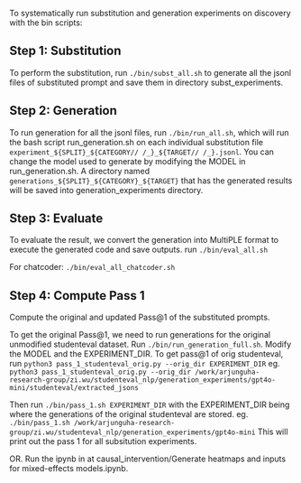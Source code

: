 To systematically run substitution and generation experiments on discovery with the bin scripts:

## Step 1: Substitution
To perform the substitution, run `./bin/subst_all.sh` to generate all the jsonl files of substituted prompt and save them in directory subst_experiments.

## Step 2: Generation
To run generation for all the jsonl files, run `./bin/run_all.sh`, which will run the bash script run_generation.sh on each individual substitution file `experiment_${SPLIT}_${CATEGORY// /_}_${TARGET// /_}.jsonl`. 
You can change the model used to generate by modifying the MODEL in run_generation.sh. 
A directory named `generations_${SPLIT}_${CATEGORY}_${TARGET}` that has the generated results will be saved into generation_experiments directory.

## Step 3: Evaluate
To evaluate the result, we convert the generation into MultiPLE format to execute the generated code and save outputs.
run `./bin/eval_all.sh`

For chatcoder:
`./bin/eval_all_chatcoder.sh`

## Step 4: Compute Pass 1
Compute the original and updated Pass@1 of the substituted prompts.

To get the original Pass@1, we need to run generations for the original unmodified studenteval dataset. Run `./bin/run_generation_full.sh`. Modify the MODEL and the EXPERIMENT_DIR. To get pass@1 of orig studenteval, run `python3 pass_1_studenteval_orig.py --orig_dir EXPERIMENT_DIR`
eg. `python3 pass_1_studenteval_orig.py --orig_dir /work/arjunguha-research-group/zi.wu/studenteval_nlp/generation_experiments/gpt4o-mini/studenteval/extracted_jsons`

Then run `./bin/pass_1.sh EXPERIMENT_DIR` with the EXPERIMENT_DIR being where the generations of the original studenteval are stored.
eg. `./bin/pass_1.sh /work/arjunguha-research-group/zi.wu/studenteval_nlp/generation_experiments/gpt4o-mini`
This will print out the pass 1 for all subsitution experiments.

OR. Run the ipynb in at causal_intervention/Generate heatmaps and inputs for mixed-effects models.ipynb. 